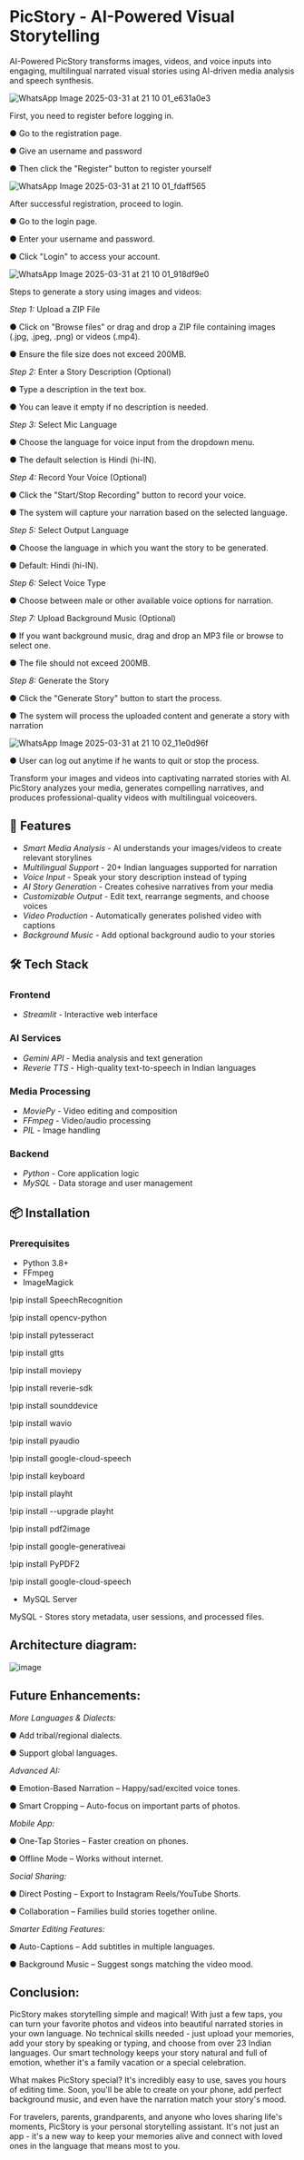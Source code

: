 # PicStory - AI-Powered Visual Storytelling

AI-Powered PicStory transforms images, videos, and voice inputs into engaging, multilingual narrated visual stories using AI-driven media analysis and speech synthesis.

![WhatsApp Image 2025-03-31 at 21 10 01_e631a0e3](https://github.com/user-attachments/assets/78475b0e-c61b-4f3f-a01d-7e63e5cc6c62)


First, you need to register before logging in.

● Go to the registration page.

● Give an username and password

● Then click the "Register" button to register yourself

![WhatsApp Image 2025-03-31 at 21 10 01_fdaff565](https://github.com/user-attachments/assets/1e6e81ff-f7a8-4971-92e3-124ffa6748ab)


After successful registration, proceed to login.

● Go to the login page.

● Enter your username and password.

● Click "Login" to access your account.

![WhatsApp Image 2025-03-31 at 21 10 01_918df9e0](https://github.com/user-attachments/assets/28bb3e65-fafd-4eda-93cd-373c13faab77)


Steps to generate a story using images and videos: 

*Step 1:* Upload a ZIP File

 ● Click on "Browse files" or drag and drop a ZIP file containing images (.jpg, .jpeg, .png) or videos (.mp4). 
 
● Ensure the file size does not exceed 200MB. 

*Step 2:* Enter a Story Description (Optional) 

● Type a description in the text box. 

● You can leave it empty if no description is needed. 

*Step 3:* Select Mic Language 

● Choose the language for voice input from the dropdown menu. 

● The default selection is Hindi (hi-IN). 

*Step 4:* Record Your Voice (Optional) 

● Click the "Start/Stop Recording" button to record your voice.

● The system will capture your narration based on the selected language.

 *Step 5:* Select Output Language
 
 ● Choose the language in which you want the story to be generated. 
 
● Default: Hindi (hi-IN). 

*Step 6:* Select Voice Type

● Choose between male or other available voice options for narration. 

*Step 7:* Upload Background Music (Optional) 

● If you want background music, drag and drop an MP3 file or browse to select one. 

● The file should not exceed 200MB. 

*Step 8:* Generate the Story 

● Click the "Generate Story" button to start the process. 

● The system will process the uploaded content and generate a story with narration


![WhatsApp Image 2025-03-31 at 21 10 02_11e0d96f](https://github.com/user-attachments/assets/9ded604e-782f-41b2-b762-280b7eec1c75)


● User can log out anytime if he wants to quit or stop the process.


Transform your images and videos into captivating narrated stories with AI. PicStory analyzes your media, generates compelling narratives, and produces professional-quality videos with multilingual voiceovers.


## 🌟 Features

- *Smart Media Analysis* - AI understands your images/videos to create relevant storylines
- *Multilingual Support* - 20+ Indian languages supported for narration
- *Voice Input* - Speak your story description instead of typing
- *AI Story Generation* - Creates cohesive narratives from your media
- *Customizable Output* - Edit text, rearrange segments, and choose voices
- *Video Production* - Automatically generates polished video with captions
- *Background Music* - Add optional background audio to your stories


## 🛠 Tech Stack

### Frontend
- *Streamlit* - Interactive web interface

### AI Services
- *Gemini API* - Media analysis and text generation
- *Reverie TTS* - High-quality text-to-speech in Indian languages

### Media Processing
- *MoviePy* - Video editing and composition
- *FFmpeg* - Video/audio processing
- *PIL* - Image handling

### Backend
- *Python* - Core application logic
- *MySQL* - Data storage and user management


## 📦 Installation

### Prerequisites
- Python 3.8+
- FFmpeg
- ImageMagick
  
!pip install SpeechRecognition

!pip install opencv-python

!pip install pytesseract

!pip install gtts

!pip install moviepy

!pip install reverie-sdk

!pip install sounddevice

!pip install wavio

!pip install pyaudio

!pip install google-cloud-speech

!pip install keyboard

!pip install playht

!pip install --upgrade playht

!pip install pdf2image

!pip install google-generativeai

!pip install PyPDF2

!pip install google-cloud-speech

- MySQL Server

MySQL - Stores story metadata, user sessions, and processed files.


## Architecture diagram:

![image](https://github.com/user-attachments/assets/0fa1a424-a71c-47dc-bb6d-f8fd7756bb39)



## Future Enhancements:

*More Languages & Dialects:*

● Add tribal/regional dialects.

● Support global languages.

*Advanced AI:*

● Emotion-Based Narration – Happy/sad/excited voice tones.

● Smart Cropping – Auto-focus on important parts of photos.

 *Mobile App:*
 
● One-Tap Stories – Faster creation on phones.

● Offline Mode – Works without internet.

*Social Sharing:*

● Direct Posting – Export to Instagram Reels/YouTube Shorts.

● Collaboration – Families build stories together online.

*Smarter Editing Features:*

● Auto-Captions – Add subtitles in multiple languages.

● Background Music – Suggest songs matching the video mood.


## Conclusion:

PicStory makes storytelling simple and magical! With just a few taps, you can turn your favorite photos and videos into beautiful narrated stories in your own language. No technical skills needed - just upload your memories, add your story by speaking or typing, and choose from over 23 Indian languages. Our smart technology keeps your story natural and full of emotion, whether it's a family vacation or a special celebration.


What makes PicStory special? It's incredibly easy to use, saves you hours of editing time. Soon, you'll be able to create on your phone, add perfect background music, and even have the narration match your story's mood.


For travelers, parents, grandparents, and anyone who loves sharing life's moments, PicStory is your personal storytelling assistant. It's not just an app - it's a new way to keep your memories alive and connect with loved ones in the language that means most to you.
